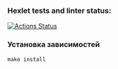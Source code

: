 ### Hexlet tests and linter status:
[![Actions Status](https://github.com/ishchts/deploy-automation-project-76/actions/workflows/hexlet-check.yml/badge.svg)](https://github.com/ishchts/deploy-automation-project-76/actions)

### Установка зависимостей

```make
make install
```